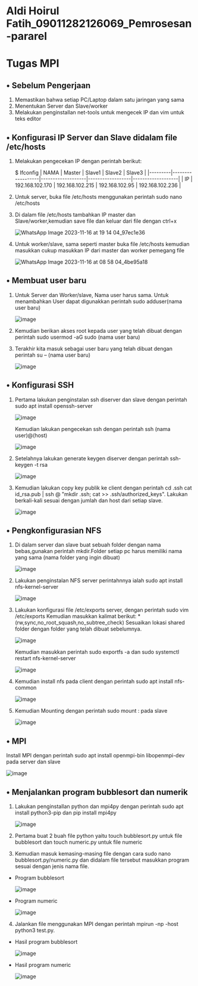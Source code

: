 # Aldi Hoirul Fatih_09011282126069_Pemrosesan-pararel
# Tugas MPI

## • Sebelum Pengerjaan
1.	Memastikan bahwa setiap PC/Laptop dalam satu jaringan yang sama 
2.	Menentukan Server dan Slave/worker
3.	Melakukan penginstallan net-tools untuk mengecek IP dan vim untuk teks editor

## •	Konfigurasi IP Server dan Slave didalam file /etc/hosts
1.  Melakukan pengecekan IP dengan perintah berikut:

    $ Ifconfig
    | NAMA    |     Master       |     Slave1        |     Slave2       |     Slave3        |
    |---------|------------------|-------------------|------------------|-------------------|
    | IP      | 192.168.102.170  |  192.168.102.215  |  192.168.102.95  |  192.168.102.236  |

2.	Untuk server, buka file /etc/hosts menggunakan perintah sudo nano /etc/hosts
3.	Di dalam file /etc/hosts tambahkan IP master dan Slave/worker,kemudian save file dan keluar dari file dengan ctrl+x

    ![WhatsApp Image 2023-11-16 at 19 14 04_97ec1e36](https://github.com/aldihf/Aldi-Hoirul-Fatih_09011282126069_Pemrosesan-pararel/assets/151024026/8f5da45b-0fe7-42c1-b189-3da73e553fce)
  	
4.	Untuk worker/slave, sama seperti master buka file /etc/hosts kemudian masukkan cukup masukkan IP dari master dan worker pemegang file
   
    ![WhatsApp Image 2023-11-16 at 08 58 04_4be95a18](https://github.com/aldihf/Aldi-Hoirul-Fatih_09011282126069_Pemrosesan-pararel/assets/151024026/4346ae10-b326-45af-8c90-f74fa4fd0db4)

## •	Membuat user baru
1.	Untuk Server dan Worker/slave, Nama user harus sama. Untuk menambahkan User dapat digunakkan perintah sudo adduser(nama user baru)

    ![image](https://github.com/aldihf/Aldi-Hoirul-Fatih_09011282126069_Pemrosesan-pararel/assets/151024026/6c5baace-b9b9-46e2-9f2e-a07c08d588ce)

2.	Kemudian berikan akses root kepada user yang telah dibuat dengan perintah sudo usermod -aG sudo (nama user baru)
3.	Terakhir kita masuk sebagai user baru yang telah dibuat dengan perintah su – (nama user baru)
   
    ![image](https://github.com/aldihf/Aldi-Hoirul-Fatih_09011282126069_Pemrosesan-pararel/assets/151024026/97bee918-31fc-45cc-beb9-1dfdfc05fa37)
   
## •	Konfigurasi SSH
1.	Pertama lakukan penginstalan ssh diserver dan slave dengan perintah sudo apt install openssh-server
   
    ![image](https://github.com/aldihf/Aldi-Hoirul-Fatih_09011282126069_Pemrosesan-pararel/assets/151024026/84f982fb-b0d6-4c62-951a-17aa112f25f4)
   
    Kemudian lakukan pengecekan ssh dengan perintah ssh (nama user)@(host)
  	
    ![image](https://github.com/aldihf/Aldi-Hoirul-Fatih_09011282126069_Pemrosesan-pararel/assets/151024026/16e753f4-f179-4603-88d0-4717c7d14e4c)
  	
2.	Setelahnya lakukan generate keygen diserver dengan perintah ssh-keygen -t rsa
   
    ![image](https://github.com/aldihf/Aldi-Hoirul-Fatih_09011282126069_Pemrosesan-pararel/assets/151024026/549844d5-39c9-4f37-a166-ee3e2512431e)
  	
3.	Kemudian lakukan copy key publik ke client dengan perintah cd .ssh
    cat id_rsa.pub | ssh <nama user>@<host> "mkdir .ssh; cat >> .ssh/authorized_keys". Lakukan berkali-kali sesuai dengan jumlah dan host dari setiap slave.
  	
    ![image](https://github.com/aldihf/Aldi-Hoirul-Fatih_09011282126069_Pemrosesan-pararel/assets/151024026/c6b0ebf1-26c5-4cf2-b230-ccb91873e71c)

## •	Pengkonfigurasian NFS
1.	Di dalam server dan slave buat sebuah folder dengan nama bebas,gunakan perintah mkdir.Folder setiap pc harus memiliki nama yang sama (nama folder yang ingin dibuat)
   
    ![image](https://github.com/aldihf/Aldi-Hoirul-Fatih_09011282126069_Pemrosesan-pararel/assets/151024026/eb7f5af7-2438-4cbb-81b9-61615a0e0589)
  	
2.	Lakukan penginstalan NFS server perintahnnya ialah sudo apt install nfs-kernel-server
   
    ![image](https://github.com/aldihf/Aldi-Hoirul-Fatih_09011282126069_Pemrosesan-pararel/assets/151024026/2206fae1-3cad-41ce-b28d-bc9f46fb4d05)
  	
3.	Lakukan konfigurasi file /etc/exports server, dengan perintah sudo vim /etc/exports
    Kemudian masukkan kalimat berikut:
    <lokasi shared folder> *(rw,sync,no_root_squash,no_subtree_check)
    Sesuaikan lokasi shared folder dengan folder yang telah dibuat sebelumnya.
  	
    ![image](https://github.com/aldihf/Aldi-Hoirul-Fatih_09011282126069_Pemrosesan-pararel/assets/151024026/92fd4bcd-da0a-41df-ab9a-28c4da8f106f)
  	
    Kemudian masukkan perintah sudo exportfs -a dan sudo systemctl restart nfs-kernel-server
  	
    ![image](https://github.com/aldihf/Aldi-Hoirul-Fatih_09011282126069_Pemrosesan-pararel/assets/151024026/8fc520f9-2147-4cb8-9cf5-e0dc1062f0ba)
  	
4.	Kemudian install nfs pada client dengan perintah sudo apt install nfs-common
   
    ![image](https://github.com/aldihf/Aldi-Hoirul-Fatih_09011282126069_Pemrosesan-pararel/assets/151024026/5df8cf76-e709-4b60-a62b-d0ecfd4811d4)
  	
5.	Kemudian Mounting dengan perintah sudo mount <server host>:<lokasi shared folder di server> <lokasi shared folder di client> pada slave
   
    ![image](https://github.com/aldihf/Aldi-Hoirul-Fatih_09011282126069_Pemrosesan-pararel/assets/151024026/93eb3178-7b98-4dd8-a532-f5d97a906d00)

## •	MPI
   Install MPI dengan perintah sudo apt install openmpi-bin libopenmpi-dev pada server dan slave

   ![image](https://github.com/aldihf/Aldi-Hoirul-Fatih_09011282126069_Pemrosesan-pararel/assets/151024026/d737a33b-2aa5-4675-bfad-0e75e5543204)

## •	Menjalankan program bubblesort dan numerik
1.	Lakukan penginstallan python dan mpi4py dengan perintah sudo apt install python3-pip dan pip install mpi4py
   
    ![image](https://github.com/aldihf/Aldi-Hoirul-Fatih_09011282126069_Pemrosesan-pararel/assets/151024026/fa4ee1ce-ba97-40e7-a599-371a0eb68c59)
  	
2.	Pertama buat 2 buah file python yaitu touch bubblesort.py untuk file bubblesort dan touch numeric.py untuk file numeric    
3.	Kemudian masuk kemasing-masing file dengan cara sudo nano bubblesort.py/numeric.py dan didalam file tersebut masukkan program sesuai dengan jenis nama file.
- Program bubblesort

  ![image](https://github.com/aldihf/Aldi-Hoirul-Fatih_09011282126069_Pemrosesan-pararel/assets/151024026/e8dce825-9e71-424a-8163-710c448cc2eb)
  
- Program numeric

  ![image](https://github.com/aldihf/Aldi-Hoirul-Fatih_09011282126069_Pemrosesan-pararel/assets/151024026/1b35c1f5-b93b-416c-9204-59cbbb8c4829)
  
4.	Jalankan file menggunakan MPI dengan perintah mpirun -np <jumlah prosesor> -host <daftar host> python3 test.py.
- Hasil program bubblesort

  ![image](https://github.com/aldihf/Aldi-Hoirul-Fatih_09011282126069_Pemrosesan-pararel/assets/151024026/003a55a8-38c4-488b-bc9e-1f1694ed01bb)
  
- Hasil program numeric

  ![image](https://github.com/aldihf/Aldi-Hoirul-Fatih_09011282126069_Pemrosesan-pararel/assets/151024026/197e02b8-1111-41ac-a73e-0f622b0e49de)
